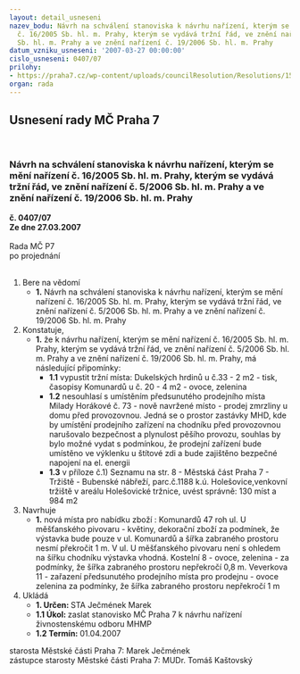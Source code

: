 ```yaml
---
layout: detail_usneseni
nazev_bodu: Návrh na schválení stanoviska k návrhu nařízení, kterým se mění nařízení
  č. 16/2005 Sb. hl. m. Prahy, kterým se vydává tržní řád, ve znění nařízení č. 5/2006
  Sb. hl. m. Prahy a ve znění nařízení č. 19/2006 Sb. hl. m. Prahy
datum_vzniku_usneseni: '2007-03-27 00:00:00'
cislo_usneseni: 0407/07
prilohy:
- https://praha7.cz/wp-content/uploads/councilResolution/Resolutions/15487/18-p%c5%99%c3%adloha_tr%c5%ben%c3%ad%c5%99%c3%a1d.doc
organ: rada
---
```

<div id="ucUsn_pList" class="usn">
	<span><h2>Usnesení rady MČ Praha 7 </h2>
<br></span><div class="standBody">
<span><h3>Návrh na schválení stanoviska k návrhu nařízení, kterým se mění nařízení č. 16/2005 Sb. hl. m. Prahy, kterým se vydává tržní řád, ve znění nařízení č. 5/2006 Sb. hl. m. Prahy a ve znění nařízení č. 19/2006 Sb. hl. m. Prahy</h3></span><div class="center">
		<strong>č. 0407/07</strong><br>
	</div>
<div class="center">
		<strong>Ze dne 27.03.2007</strong><br><br>
	</div>Rada MČ P7<br> po projednání<br><br><ol>
<li>Bere na vědomí<ul><li>
<strong>1.</strong> Návrh na schválení stanoviska k návrhu nařízení, kterým se mění nařízení č. 16/2005 Sb. hl. m. Prahy, kterým se vydává tržní řád, ve znění nařízení č. 5/2006 Sb. hl. m. Prahy a ve znění nařízení č. 19/2006 Sb. hl. m. Prahy</li></ul>
</li>
<li>Konstatuje,<ul><li>
<strong>1.</strong> že k návrhu nařízení, kterým se mění nařízení č. 16/2005 Sb. hl. m. Prahy, kterým se vydává tržní řád, ve znění nařízení č. 5/2006 Sb. hl. m. Prahy a ve znění nařízení č. 19/2006 Sb. hl. m. Prahy, má následující připomínky:<ul>
<li>
<strong>1.1</strong> vypustit tržní místa:  Dukelských hrdinů u č.33 - 2 m2 - tisk, časopisy  Komunardů u č. 20 - 4 m2 - ovoce, zelenina </li>
<li>
<strong>1.2</strong> nesouhlasí s umístěním předsunutého prodejního místa Milady Horákové č. 73 - nově navržené místo - prodej zmrzliny u domu před provozovnou. Jedná se o prostor zastávky MHD, kde by umístění prodejního zařízení na chodníku před provozovnou narušovalo bezpečnost a plynulost pěšího provozu, souhlas by bylo možné vydat s podmínkou, že prodejní zařízení bude umístěno ve výklenku u štítové zdi a bude zajištěno bezpečné napojení na el. energii</li>
<li>
<strong>1.3</strong> v příloze č.1) Seznamu na str. 8 - Městská část Praha 7 - Tržiště - Bubenské nábřeží, parc.č.1188 k.ú. Holešovice,venkovní tržiště v areálu Holešovické tržnice, uvést správně: 130 míst a 984 m2    </li>
</ul>
</li></ul>
</li>
<li>Navrhuje<ul><li>
<strong>1.</strong> nová místa pro nabídku zboží :  Komunardů 47 roh ul. U měšťanského pivovaru -  květiny, dekorační zboží za podmínek, že výstavka bude pouze v ul. Komunardů a šířka zabraného prostoru nesmí překročit 1 m. V ul. U měšťanského pivovaru není s ohledem na šířku chodníku výstavka vhodná. Kostelní 8 - ovoce, zelenina - za podmínky, že šířka zabraného prostoru nepřekročí 0,8 m.  Veverkova 11 - zařazení předsunutého prodejního místa  pro prodejnu - ovoce zelenina za podmínky, že šířka zabraného prostoru nepřekročí 1 m</li></ul>
</li>
<li>Ukládá<ul>
<li>
<strong>1. Určen: </strong>STA Ječmének Marek</li>
<li>
<strong>1.1 Úkol: </strong>zaslat stanovisko MČ Praha 7 k návrhu nařízení živnostenskému odboru MHMP </li>
<li>
<strong>1.2 Termín: </strong>01.04.2007</li>
</ul>
</li>
</ol>starosta Městské části Praha 7: Marek Ječmének<br>zástupce starosty Městské části Praha 7: MUDr. Tomáš Kaštovský 
</div>
</div>